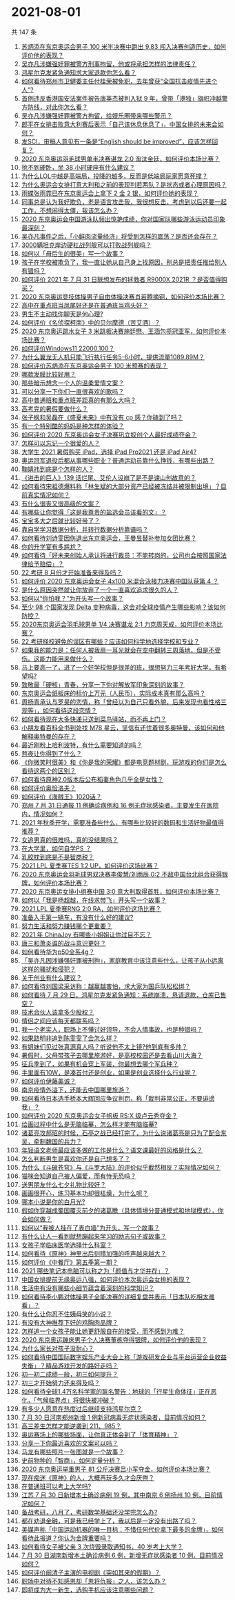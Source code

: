 # 2021-08-01

共 147 条

<!-- BEGIN -->
<!-- 最后更新时间 Sun Aug 01 2021 20:03:14 GMT+0800 (China Standard Time) -->

1. [苏炳添在东京奥运会男子 100 米半决赛中跑出 9.83
   闯入决赛创造历史，如何评价他的表现？](https://www.zhihu.com/question/476535769)
1. [吴亦凡涉嫌强奸罪被警方刑事拘留，他或将承担怎样的法律责任？](https://www.zhihu.com/question/476402372)
1. [鸿星尔克发紧急通知求大家退款你怎么看？](https://www.zhihu.com/question/475844753)
1. [如何看待郑州市卫健委主任付桂荣被免职，去年曾获“全国抗击疫情先进个人”?](https://www.zhihu.com/question/476313203)
1. [首例违反香港国安法案件被告唐英杰被判入狱 9
   年，曾带「港独」旗帜冲越警方防线，对此你怎么看？](https://www.zhihu.com/question/476099211)
1. [吴亦凡涉嫌强奸罪被警方拘留，给娱乐圈带来哪些警示？](https://www.zhihu.com/question/476403288)
1. [郎平在女排击败意大利赛后表示「自己该休息休息了」，中国女排的未来会如何？](https://www.zhihu.com/question/476423478)
1. [发SCI，审稿人意见有一条是“English should be
   improved”，应该怎样回复？](https://www.zhihu.com/question/395164278)
1. [2020 东京奥运羽毛球男单半决赛谌龙 2:0
   淘汰金廷，如何评价本场比赛？](https://www.zhihu.com/question/476485205)
1. [抢不到硬卧，坐 38 小时硬座有什么建议？](https://www.zhihu.com/question/472241240)
1. [为什么LOL中越是高端局，投降的越多，反而是低端局玩家愿意死撑？](https://www.zhihu.com/question/471923524)
1. [为什么奥运会女排打意大利和之前的表现判若两队？是状态或者心理原因吗？](https://www.zhihu.com/question/476401614)
1. [雨蝶张雨霏已在东京奥运会上拿下 2 金 2 银，如何评价她的表现？](https://www.zhihu.com/question/476261035)
1. [同事总是认为我好欺负，老是语言攻击我，我很想反击，考虑到以后还要一起工作，不想闹得太僵，我该怎么办？](https://www.zhihu.com/question/29538233)
1. [2020
   东京奥运会中国游泳队频出惊艳成绩，你对国家队哪些游泳运动员印象最深刻？](https://www.zhihu.com/question/476318790)
1. [吴亦凡事件之后，「小鲜肉流量经济」将受到怎样的震荡？是否还会存在？](https://www.zhihu.com/question/473646752)
1. [3000辆坦克岸边硬杠战列舰可以打败战列舰吗？](https://www.zhihu.com/question/475947375)
1. [如何以「母后生的很美」写一个故事？](https://www.zhihu.com/question/475751350)
1. [孩子在学校被欺负了，我一直让她从自己身上找原因，别总是把责任推给别人有错吗？](https://www.zhihu.com/question/467309194)
1. [如何评价 2021 年 7 月 31 日联想发布的拯救者 R9000X 2021R
   ？是否值得购买？](https://www.zhihu.com/question/476314182)
1. [2020
   东京奥运竞技体操男子自由体操决赛肖若腾摘铜，如何评价本场比赛？](https://www.zhihu.com/question/476513109)
1. [高中在重点班当凤尾好还是在普通班当鸡头好？](https://www.zhihu.com/question/475240088)
1. [男生不主动找你聊天是何心理?](https://www.zhihu.com/question/402522307)
1. [如何评价《名侦探柯南》中的贝尔摩德（苦艾酒）？](https://www.zhihu.com/question/475791014)
1. [2020 东京奥运跳水女子 3
   米跳板决赛施廷懋、王涵包揽冠亚军，如何评价本场比赛？](https://www.zhihu.com/question/476493978)
1. [如何评价Windows11 22000.100？](https://www.zhihu.com/question/474128102)
1. [为什么翼龙无人机只能飞行执行任务5-6小时，提供流量1089.89M？](https://www.zhihu.com/question/475671200)
1. [如何评价苏炳添在东京奥运会男子 100 米预赛的表现？](https://www.zhihu.com/question/476364116)
1. [哪款发膜比较好用？](https://www.zhihu.com/question/22238536)
1. [那些暗示想念一个人的温柔爱情文案？](https://www.zhihu.com/question/460812264)
1. [可以分享一下你们一直很喜欢的歌吗？](https://www.zhihu.com/question/466865043)
1. [高中普通班和重点班差距真的有那么大吗？](https://www.zhihu.com/question/472975182)
1. [高考完的暑假要做什么？](https://www.zhihu.com/question/389477306)
1. [张子枫和吴磊在《盛夏未来》中有没有 cp 感？你磕到了吗？](https://www.zhihu.com/question/475487959)
1. [有一个特别酷的妈妈是种怎样的体验？](https://www.zhihu.com/question/26823020)
1. [如何评价 2020 东京奥运会女子决赛巩立姣创个人最好成绩夺金？](https://www.zhihu.com/question/476454230)
1. [怎样可以忘记一个很爱的人？](https://www.zhihu.com/question/473640201)
1. [大学生 2021 暑假购买 iPad，选择 iPad Pro2021 还是 iPad
   Air4?](https://www.zhihu.com/question/474932430)
1. [奥运冠军退役后都从事哪些职业？普通运动员靠什么挣钱，有哪些出路？](https://www.zhihu.com/question/475808510)
1. [鞠婧祎到底是个怎样的人？](https://www.zhihu.com/question/451531217)
1. [《进击的巨人》139 话烂尾、艾伦人设崩了是不是谏山创故意的？](https://www.zhihu.com/question/474715571)
1. [如何看待宋祖德爆料称「林生斌的大部分资产已经被冻结并被限制出境」？目前真实情况如何？](https://www.zhihu.com/question/475884091)
1. [有什么很丧又很高级的文案？](https://www.zhihu.com/question/444780653)
1. [有哪些让你觉得「这是我尊贵的盐选会员该看的文」？](https://www.zhihu.com/question/469477579)
1. [宝宝多大之后就比较好带了？](https://www.zhihu.com/question/348884203)
1. [靠自学学习数据分析，并转行数据分析靠谱吗？](https://www.zhihu.com/question/415553300)
1. [如何看待刘诗雯因伤退出东京奥运会，王曼昱替补参加女团比赛？](https://www.zhihu.com/question/476452840)
1. [你的升学宴有多尴尬？](https://www.zhihu.com/question/293226791)
1. [如何看待「好未来创始人承认将进行裁员：不能转岗的，公司也会按照国家法律给予赔偿」？](https://www.zhihu.com/question/476043703)
1. [22 考研 8 月份才开始准备来得及吗？](https://www.zhihu.com/question/469919625)
1. [如何评价 2020 东京奥运会女子 4x100 米混合泳接力决赛中国队获第 4
   ？](https://www.zhihu.com/question/476457735)
1. [是什么原因突然就让你放弃了一个一直喜欢追求很久的人？](https://www.zhihu.com/question/25423211)
1. [如何以“你怕我？”为开头写一个故事？](https://www.zhihu.com/question/460340987)
1. [至少 98 个国家发现 Delta
   变种病毒，这会对全球疫情产生哪些影响？该如何防控？](https://www.zhihu.com/question/469697644)
1. [2020东京奥运会羽毛球男单 1/4 决赛谌龙 2:1
   力克周天成，如何评价本场比赛？](https://www.zhihu.com/question/476305781)
1. [22 考研择校避免的误区有哪些？应该如何科学地选择学校和专业？](https://www.zhihu.com/question/447168377)
1. [如果我的能力是：任何人被我扇一耳光就会在空中翻转三周落地，但是不受伤。这能力能用来做什么？](https://www.zhihu.com/question/475796319)
1. [马上要高一了，进了一个好学校但是很差的班，很想努力三年考好大学，有希望吗?](https://www.zhihu.com/question/474000806)
1. [致敬最「硬核」青春，分享一下你对解放军印象深刻的故事？](https://www.zhihu.com/question/475111509)
1. [东京奥运会纸板床的标价上万元（人民币），实际成本真有那么高吗？](https://www.zhihu.com/question/475301096)
1. [周扬青承认与罗昊的恋情，称「曾经以为自己只看外貌，后来发现也看性格三观等」，如何看待这段恋情？](https://www.zhihu.com/question/476275195)
1. [如何看待现在大多快递只送到菜鸟驿站，而不再上门？](https://www.zhihu.com/question/271189879)
1. [小朋友看百科全书到处找 M78
   星云，坚信有还住着很多奥特曼，该如何和他解释奥特曼的存在？](https://www.zhihu.com/question/472939737)
1. [最近刚粉上哈利波特，有什么需要知道的吗？](https://www.zhihu.com/question/475500160)
1. [熬夜让你得到了什么？](https://www.zhihu.com/question/466329074)
1. [《你微笑时很美》和《你是我的荣耀》都是电竞题材剧，玩游戏的你们是怎么看待这两个的区别？](https://www.zhihu.com/question/475198741)
1. [如何看待原神2.0版本后公布稻妻角色几乎全是女性？](https://www.zhihu.com/question/474095484)
1. [如何评价奥恰洛夫？](https://www.zhihu.com/question/56063003)
1. [如何评价《海贼王》1020话？](https://www.zhihu.com/question/473880719)
1. [郑州 7 月 31 日通报 11 例确诊病例和 16
   例无症状感染者，主要发生在医院内，情况如何？](https://www.zhihu.com/question/476384303)
1. [2021
   年秋季开学，需要准备些什么，有哪些比较好的数码和生活好物最值得推荐？](https://www.zhihu.com/question/468815943)
1. [女追男真的很难吗，真的没结果吗？](https://www.zhihu.com/question/457364395)
1. [在大学里，如何自学PS ？](https://www.zhihu.com/question/26972802)
1. [乳胶枕到底是不是智商税？](https://www.zhihu.com/question/419436850)
1. [2021 LPL 夏季赛TES 1:2 UP，如何评价这场比赛？](https://www.zhihu.com/question/476332362)
1. [2020 东京奥运会羽毛球男双决赛李俊慧/刘雨辰 0:2
   不敌中国台北组合获得银牌，如何评价本场比赛？](https://www.zhihu.com/question/476375411)
1. [2020 东京奥运女排小组赛中国 3:0
   意大利取得首胜，如何评价本场比赛？](https://www.zhihu.com/question/476388950)
1. [如何以「我是杨超越，在线求带飞」开头写一个故事？](https://www.zhihu.com/question/474600913)
1. [2021 LPL 夏季赛RNG 2:0 RA，如何评价这场比赛？](https://www.zhihu.com/question/476287467)
1. [准备入手第一辆车，有没有什么好的建议?](https://www.zhihu.com/question/378869694)
1. [努力生活和努力赚钱哪个更重要？](https://www.zhihu.com/question/466534018)
1. [2021 年 ChinaJoy 有哪些小姐姐让你过目不忘？](https://www.zhihu.com/question/475809233)
1. [唐三和萧炎谁的战斗意识更好？](https://www.zhihu.com/question/473523061)
1. [如何看待华为p50全系4g？](https://www.zhihu.com/question/475918228)
1. [「吴亦凡因涉嫌强奸罪被刑拘」，家庭教育中该注意些什么，让孩子从小远离这样的骚扰和侵犯？](https://www.zhihu.com/question/473322713)
1. [关于创业有什么建议？](https://www.zhihu.com/question/446914260)
1. [如何看待刘国梁采访称：越赢越害怕，求大家为国乒队松松绑？](https://www.zhihu.com/question/476048409)
1. [如何看待 7 月 29
   日，鸿星尔克发紧急通知：系统崩溃，恳请退款，仓库已售空？](https://www.zhihu.com/question/475821906)
1. [技术合伙人该拿多少股权？](https://www.zhihu.com/question/29486892)
1. [情侣之间应该每天都联系吗？](https://www.zhihu.com/question/447408356)
1. [我一个老实人，职场上不懂讨好领导，不会人情事故，也是种错吗？](https://www.zhihu.com/question/474920043)
1. [如果路明非追到陈雯雯了会怎么样？](https://www.zhihu.com/question/470183836)
1. [有姐妹们见过张真源真人吗？听说他不太上镜?他到底有多帅？](https://www.zhihu.com/question/475076447)
1. [暑假时，父母带孩子去哪里旅游好，是高校校园还是去看山川大海？](https://www.zhihu.com/question/469230616)
1. [征兵季到了，如果有机会穿上军装，你最想去哪个军兵种？](https://www.zhihu.com/question/475265774)
1. [手里面有10W，是凑首付还是创业，如果是创业选择什么行业呢？](https://www.zhihu.com/question/470204344)
1. [如何评价伊藤美诚？](https://www.zhihu.com/question/301233410)
1. [南京疫情外溢下，还能去中国哪里旅游？](https://www.zhihu.com/question/475324384)
1. [如何看待日本选手桥本大辉回应争议判罚，称「裁判非常公正，不要诽谤我」？](https://www.zhihu.com/question/476259609)
1. [如何评价 2020 东京奥运会女子帆板 RS:X 级卢云秀夺金？](https://www.zhihu.com/question/476291292)
1. [绘画过程中什么是无脑临摹，怎么样才能有脑临摹?](https://www.zhihu.com/question/428922768)
1. [诸葛亮攻郝昭的时候，石亭之战已经打完了，为什么说诸葛亮是只为了配合东吴，牵制魏国的兵力？](https://www.zhihu.com/question/475460785)
1. [年轻语文老师最应该多做的工作是什么？语文课最好的风格是什么？](https://www.zhihu.com/question/22151950)
1. [怎么判断男生是喜欢你还是自己想多了？](https://www.zhihu.com/question/357688189)
1. [为什么《斗破苍穹》与《斗罗大陆》的评价似乎截然相反？实际情况如何？](https://www.zhihu.com/question/475140142)
1. [猫咪会知道自己被人偏爱，而有恃无恐吗？](https://www.zhihu.com/question/470448419)
1. [送男朋友什么七夕礼物比较好？](https://www.zhihu.com/question/64471789)
1. [画画很开心，练习基本功却很枯燥，为什么呢？](https://www.zhihu.com/question/473190716)
1. [哪本小说是你的白月光?](https://www.zhihu.com/question/468956398)
1. [假如你穿越成蜀国覆灭前夕的诸葛瞻（具体情境分普通模式和地狱模式），你会如何做？](https://www.zhihu.com/question/475096465)
1. [如何以“我被人挂在了表白墙”为开头，写一个故事？](https://www.zhihu.com/question/461083286)
1. [有什么让人一看到就想蹦起来学习的励志句子或故事？](https://www.zhihu.com/question/362150253)
1. [女孩子学临床医学选择什么科室？](https://www.zhihu.com/question/457985759)
1. [如何看待《原神》神里出后刻晴加强的呼声越来越大？](https://www.zhihu.com/question/475370579)
1. [如何评价《中餐厅》第五季第一期？](https://www.zhihu.com/question/476136132)
1. [2021 哪些笔记本电脑可以称之为「颜值与才华并存」？](https://www.zhihu.com/question/476065161)
1. [中国女排提前无缘奥运八强，如何评价本次奥运会女排的表现？](https://www.zhihu.com/question/476309245)
1. [生活中有没有哪些小细节蕴含着深刻的科学知识？](https://www.zhihu.com/question/62187751)
1. [如何看待李小鹏对体操男子全能决赛的详细复盘并表示「日本队吃相太难看」？](https://www.zhihu.com/question/476106089)
1. [有什么让你忍不住姨母笑的小说？](https://www.zhihu.com/question/443447926)
1. [有没有大神推荐下好的鸡胸肉品牌？](https://www.zhihu.com/question/441358169)
1. [怎样追一个女孩子能让她更舒服自在的接受，而不感到为难？](https://www.zhihu.com/question/307728254)
1. [2020 东京奥运蹦床男子个人决赛董栋夺得银牌，如何评价他的表现？](https://www.zhihu.com/question/476294648)
1. [为什么家长对孩子没耐心？](https://www.zhihu.com/question/465928647)
1. [如何看待中国国际数字娱乐产业大会上称「游戏研发企业与平台运营企业收益失衡」？精品游戏开发的路好走吗？](https://www.zhihu.com/question/475937921)
1. [初一初二成绩一般，初三如何提升？](https://www.zhihu.com/question/475367064)
1. [初三才开始努力还来得及吗？](https://www.zhihu.com/question/476209112)
1. [如何看待全球1.4万名科学家的联名警告：地球的「行星生命体征」正在恶化，「气候临界点」将很快被冲破？](https://www.zhihu.com/question/475867319)
1. [有多少人愿意在热度过后继续支持鸿星尔克？](https://www.zhihu.com/question/475165610)
1. [7 月 30 日河南郑州新增 1
   例新冠病毒无症状感染者，目前情况如何？](https://www.zhihu.com/question/476238434)
1. [高三差生怎样才能逆袭到 211、985？](https://www.zhihu.com/question/37888095)
1. [奥运赛场上的哪些场面，让你真正体会到了「体育精神」？](https://www.zhihu.com/question/475393069)
1. [分享一下你最近喜欢的文案可以吗？](https://www.zhihu.com/question/475699894)
1. [马龙有哪些照片一张图就是一个故事？](https://www.zhihu.com/question/64779332)
1. [史前物种的「智商」，如何定量分析？](https://www.zhihu.com/question/473261981)
1. [2020 东京奥运举重男子 81
   公斤决赛吕小军夺金，如何评价本场比赛？](https://www.zhihu.com/question/476308249)
1. [现在痴迷《原神》的人，大概再玩多久才会厌倦？](https://www.zhihu.com/question/474744292)
1. [在普通班可以考上大学吗?](https://www.zhihu.com/question/475660980)
1. [江苏 7 月 30 日新增本土确诊病例 19 例，其中南京 6 例扬州 10
   例，目前情况如何？](https://www.zhihu.com/question/476234439)
1. [备战考研，八月了，考研数学基础还没学完怎么办?](https://www.zhihu.com/question/475999516)
1. [都在劝退金融，可是我已经学上了，我以后是一定没有出路了吗？](https://www.zhihu.com/question/446100938)
1. [美媒声称「中国运动机器的唯一目标：不惜任何代价拿下最多的金牌」，如何看待此报道？你认为金牌重要吗？](https://www.zhihu.com/question/476132907)
1. [如何看待女子被父亲 3 次烧毁录取通知书，40 岁考上大学？](https://www.zhihu.com/question/475532931)
1. [7 月 30 日湖南新增本土确诊病例 6 例，新增无症状感染者 10
   例，目前情况如何？](https://www.zhihu.com/question/476244970)
1. [如何评价阚清子主演的电视剧《突如其来的假期》？](https://www.zhihu.com/question/472523847)
1. [职场中对待不知感恩却「恩将仇报」之人，该怎么办？](https://www.zhihu.com/question/474832564)
1. [即将成为大一新生，选购手机应该注意哪些问题？](https://www.zhihu.com/question/463892618)

<!-- END -->
